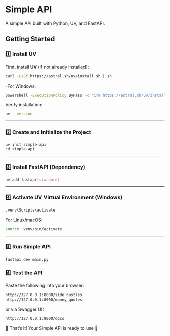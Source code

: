 # Simple API

A simple API built with Python, UV, and FastAPI.

## Getting Started

### 1️⃣ Install UV

First, install **UV** (if not already installed):

```sh
curl -LsSf https://astral.sh/uv/install.sh | sh
```

-For Windows:

```sh
powershell -ExecutionPolicy ByPass -c "irm https://astral.sh/uv/install.ps1 | iex"
```

Verify installation:

```sh
uv --version
```

---

### 2️⃣ Create and Initialize the Project

```sh
uv init simple-api
cd simple-api
```

---

### 3️⃣ Install FastAPI (Dependency)

```sh
uv add fastapi[standard]
```

---

### 4️⃣ Activate UV Virtual Environment (Windows)

```sh
.venv\Scripts\activate
```

For Linux/macOS:

```sh
source .venv/bin/activate
```

---

### 5️⃣ Run Simple API

```sh
fastapi dev main.py
```

### 6️⃣ Test the API

Paste the following into your browser:

```sh
http://127.0.0.1:8000/side_hustles
http://127.0.0.1:8000/money_quotes
```

or via Swagger UI:

```sh
http://127.0.0.1:8000/docs
```

🎉 That’s it! Your Simple API is ready to use 🚀
